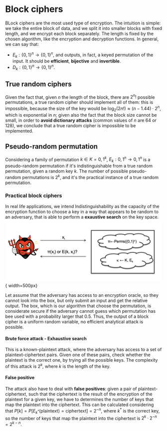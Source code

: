# Block ciphers

BLock ciphers are the most used type of encryption. The intuition is simple: we take the entire block of data, and we split it into smaller blocks with fixed length, and we encrypt each block separately. The length is fixed by the chosen algorithm, like the encryption and decryption functions. In general, we can say that:

- $E_k: \{0,1\}^n \rightarrow \{0,1\}^n$, and outputs, in fact, a keyed permutation of the input. It should be **efficient**, **bijective** and **invertible**.
- $D_k: \{0,1\}^n \rightarrow \{0,1\}^n$.

## True random ciphers

Given the fact that, given $n$ the length of the block, there are $2^n!$ possible permutations, a true random cipher should implement all of them: this is impossible, because the size of the key would be $\log_2(2n!) \approx (n-1.44)\cdot2^n$, which is exponential in $n$; given also the fact that the block size cannot be small, in order to **avoid dictionary attacks** (common values of $n$ are 64 or 128), we conclude that a true random cipher is impossible to be implemented.

## Pseudo-random permutation

Considering a family of permutation $k \in K = {0,1}^k$, $E_k : {0,1}^n \rightarrow {0,1}^n$ is a pseudo-random permutation if it's indistinguishable from a true random permutation, given a random key $k$. The number of possible pseudo-random permutations is $2^{k}$, and it's the practical instance of a true random permutation.

### Practical block ciphers

In real life applications, we intend Indistinguishability as the capacity of the encryption function to choose a key in a way that appears to be random to an adversary, that is able to perform a **exaustive search** on the key space.

![Indistinguishability](../images/02/indisti.png){ width=500px}

Let assume that the adversary has access to an encryption oracle, so they cannot look into the box, but only submit an input and get the relative output. The box, which is our algorithm that choose the permutation, is considerate secure if the adversary cannot guess which permutation has bee used with a probability larger that $0.5$. Thus, the output of a block cipher is a uniform random variable, no efficient analytical attack
is possible.

#### Brute force attack - Exhaustive search

This is a known-plaintext attack, where the adversary has access to a set of plaintext-ciphertext pairs. Given one of these pairs, check whether the plaintext is the correct one, by trying all the possible keys. The complexity of this attack is $2^k$, where $k$ is the length of the key.

#### False positive

The attack also have to deal with **false positives**: given a pair of plaintext-ciphertext, such that the ciphertext is the result of the encryption of the plaintext for a given key, we have to determines the number of keys that map the plaintext into the ciphertext. This can be calculated considering that $P[k] = P[E_{k^*}(\text{plaintext}) = \text{ciphertext}] = 2^{-n}$, where $k^*$ is the correct key, so the number of keys that map the plaintext into the ciphertext is $2^k \cdot 2^{-n} = 2^{k-n}$.

